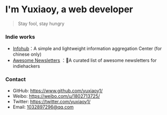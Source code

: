 # I'm Yuxiaoy, a web developer
> Stay fool, stay hungry
### Indie works
- [Infohub](https://infohub.fun/)：A simple and lightweight information aggregation Center (for chinese only)
- [Awesome Newsletters](https://yuxiaoy1.gitee.io/awesome-newsletters/) ：🎉A curated list of awesome newsletters for indiehackers
### Contact
- GitHub: https://www.github.com/yuxiaoy1/
- Weibo: https://weibo.com/u/1802713725/
- Twitter: https://twitter.com/yuxiaoy1/
- Email: 1032897296@qq.com